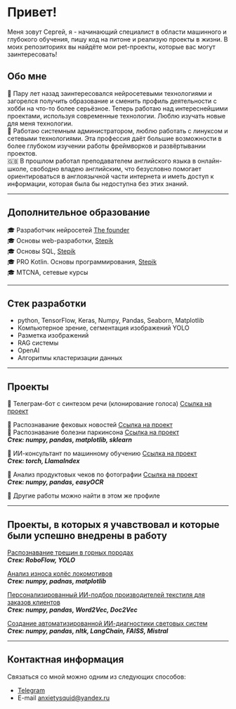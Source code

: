 # Привет!
Меня зовут Сергей, я - начинающий специалист в области машинного и глубокого обучения, пишу код на питоне и реализую проекты в жизни.
В моих репозиториях вы найдёте мои pet-проекты, которые вас могут заинтересовать!

## Обо мне

🧠 Пару лет назад заинтересовался нейросетевыми технологиями и загорелся получить образование и сменить профиль деятельности с хобби на что-то более серьёзное. Теперь работаю над интереснейшими проектами, используя современные технологии. Люблю изучать новые для меня технологии.   
🐧 Работаю системным администратором, люблю работать с линуксом и сетевыми технологиями. Эта профессия даёт большие возможности в более глубоком изучении работы фреймворков и развёртывании проектов.  
🇬🇧 В прошлом работал преподавателем английского языка в онлайн-школе, свободно владею английским, что безусловно помогает ориентироваться в англоязычной части интернета и иметь доступ к информации, которая была бы недоступна без этих знаний.

---

## Дополнительное образование
🎓 Разработчик нейросетей [The founder](https://academy.the-founder.ru)  
🎓 Основы web-разработки, [Stepik](https://stepik.org/cert/2741632)  
🎓 Основы SQL, [Stepik](https://stepik.org/)  
🎓 PRO Kotlin. Основы программирования, [Stepik](https://stepik.org/cert/2916162)   
🎓 MTCNA, сетевые курсы

---

## Стек разработки
- python, TensorFlow, Keras, Numpy, Pandas, Seaborn, Matplotlib
- Компьютерное зрение, сегментация изображений YOLO
- Разметка изображений
- RAG системы
- OpenAI
- Алгоритмы кластеризации данных


---
## Проекты

🚀 Телеграм-бот с синтезом речи (клонирование голоса) [Ссылка на проект](https://github.com/AnxietySquid/VoiceBot)  

🚀 Распознавание фековых новостей [Ссылка на проект](https://github.com/AnxietySquid/fake_news_detection)  
🚀 Распознавание болезни паркинсона [Ссылка на проект](https://github.com/AnxietySquid/parkinsons_detection)  
***Стек: numpy, pandas, matplotlib, sklearn***

🚀 ИИ-консультант по машинному обучению [Ссылка на проект](https://github.com/AnxietySquid/neuro_cons)  
***Стек: torch, LlamaIndex***


🚀  Анализ продуктовых чеков по фотографии [Ссылка на проект](https://github.com/AnxietySquid/receipt_recognition)  
***Стек: numpy, pandas, easyOCR***

🚀 Другие работы можно найти в этом же профиле

---
## Проекты, в которых я учавствовал и которые были успешно  внедрены в работу


[Распознавание трещин в  горных породах](https://ai-hunter.ru/endoscope)  
***Стек: RoboFlow, YOLO***  

[Анализ износа колёс локомотивов](https://ai-hunter.ru/iznoskoles)  
***Стек: numpy, padnas, matplotlib***  

[Персонализированный ИИ-подбор производителей текстиля для заказов клиентов](https://ai-hunter.ru/niitst)  
***Стек: numpy, pandas, Word2Vec, Doc2Vec***  

[Создание автоматизированной ИИ-диагностики световых систем](https://ai-hunter.ru/unilait)  
***Стек: numpy, pandas, nltk, LangChain, FAISS, Mistral***  

---

## Контактная информация
Связаться со мной можно одним из следующих способов:  
- [Telegram](https://t.me/anxiety_squid)  
- E-mail anxietysquid@yandex.ru
